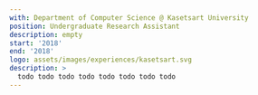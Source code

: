 ```yaml
---
with: Department of Computer Science @ Kasetsart University
position: Undergraduate Research Assistant
description: empty
start: '2018'
end: '2018'
logo: assets/images/experiences/kasetsart.svg
description: >
  todo todo todo todo todo todo todo todo
---
```


